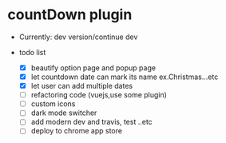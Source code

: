# countDown plugin

- Currently: dev version/continue dev

- todo list
  - [x] beautify option page and popup page
  - [x] let countdown date can mark its name ex.Christmas...etc
  - [x] let user can add multiple dates
  - [ ] refactoring code (vuejs,use some plugin)
  - [ ] custom icons
  - [ ] dark mode switcher
  - [ ] add modern dev and travis, test ..etc
  - [ ] deploy to chrome app store
